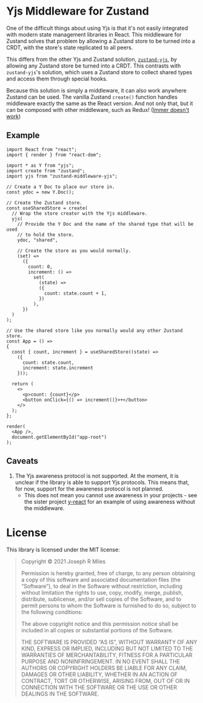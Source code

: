 # Yjs Middleware for Zustand

One of the difficult things about using Yjs is that it's not easily integrated
with modern state management libraries in React. This middleware for Zustand
solves that problem by allowing a Zustand store to be turned into a CRDT, with
the store's state replicated to all peers.

This differs from the other Yjs and Zustand solution,
[`zustand-yjs`](https://github.com/tandem-pt/zustand-yjs), by allowing
any Zustand store be turned into a CRDT. This contrasts with `zustand-yjs`'s
solution, which uses a Zustand store to collect shared types and access them
through special hooks.

Because this solution is simply a middleware, it can also work anywhere Zustand
can be used. The vanilla Zustand `create()` function handles middleware exactly
the same as the React version. And not only that, but it can be composed with
other middleware, such as Redux!
([Immer doesn't work](https://github.com/joebobmiles/zustand-middleware-yjs/issues/53))

## Example

```tsx
import React from "react";
import { render } from "react-dom";

import * as Y from "yjs";
import create from "zustand";
import yjs from "zustand-middleware-yjs";

// Create a Y Doc to place our store in.
const ydoc = new Y.Doc();

// Create the Zustand store.
const useSharedStore = create(
  // Wrap the store creator with the Yjs middleware.
  yjs(
    // Provide the Y Doc and the name of the shared type that will be used
    // to hold the store.
    ydoc, "shared",
          
    // Create the store as you would normally.
    (set) =>
      ({
        count: 0,
        increment: () =>
          set(
            (state) =>
            ({
              count: state.count + 1,
            })
          ),
      })
  )
);

// Use the shared store like you normally would any other Zustand store.
const App = () =>
{
  const { count, increment } = useSharedStore((state) =>
    ({
      count: state.count,
      increment: state.increment
    }));

  return (
    <>
      <p>count: {count}</p>
      <button onClick={() => increment()}>+</button>
    </>
  );
};

render(
  <App />,
  document.getElementById("app-root")
);
```

## Caveats

 1. The Yjs awareness protocol is not supported. At the moment, it is unclear
    if the library is able to support Yjs protocols. This means that, for now,
    support for the awareness protocol is not planned.
      * This does not mean you cannot use awareness in your projects - see the
        sister project [y-react](https://github.com/joebobmiles/y-react) for an example of using
        awareness without the middleware.

# License

This library is licensed under the MIT license:

> Copyright © 2021 Joseph R Miles
> 
> Permission is hereby granted, free of charge, to any person obtaining a copy
> of this software and associated documentation files (the “Software”), to deal 
> in the Software without restriction, including without limitation the rights
> to use, copy, modify, merge, publish, distribute, sublicense, and/or sell
> copies of the Software, and to permit persons to whom the Software is 
> furnished to do so, subject to the following conditions:
> 
> The above copyright notice and this permission notice shall be included in all
> copies or substantial portions of the Software.
> 
> THE SOFTWARE IS PROVIDED “AS IS”, WITHOUT WARRANTY OF ANY KIND, EXPRESS OR
> IMPLIED, INCLUDING BUT NOT LIMITED TO THE WARRANTIES OF MERCHANTABILITY,
> FITNESS FOR A PARTICULAR PURPOSE AND NONINFRINGEMENT. IN NO EVENT SHALL THE
> AUTHORS OR COPYRIGHT HOLDERS BE LIABLE FOR ANY CLAIM, DAMAGES OR OTHER
> LIABILITY, WHETHER IN AN ACTION OF CONTRACT, TORT OR OTHERWISE, ARISING FROM,
> OUT OF OR IN CONNECTION WITH THE SOFTWARE OR THE USE OR OTHER DEALINGS IN THE
> SOFTWARE. 
